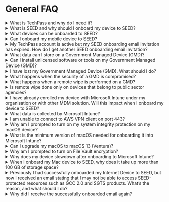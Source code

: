 # General FAQ

<details><summary>What is TechPass and why do I need it?</summary>

  TechPass is an Identity & Access Management (IAM) and Single Sign-On (SSO) solution. It provides a seamless login experience while accessing tools across Singapore Government Technology Stack (SGTS) and allows to easily manage access control for the users from a centralised location. It is a prerequisite for onboarding your device(internet) to SEED. For more information, refer to [TechPass Documentation][techpass-documentation].

</details>

<details><summary>What is SEED and why should I onboard my device to SEED?</summary>

Security Suite for Engineering Endpoint Devices (SEED) is a Mobile Device Management (MDM) solution. SEED ensures data security to protect the digital information of your organisation from unauthorised access, malicious users, and corruption. When you onboard an Internet Device to SEED, it becomes a GMD. It allows you to remotely manage access to highly sensitive data, provide user authentication, and can wipe off data from the device remotely if it is lost or compromised.

</details>

<details><summary>What devices can be onboarded to SEED?</summary>

See the [SEED prerequisites](prerequisites-for-onboarding?id=supported-operating-systems-and-devices-for-seed).

</details>

<details><summary>Can I onboard my mobile device to SEED?</summary>

No. Phones and tablets(iOS and Android) as well as GoMax devices are currently not supported.

</details>

<details><summary>My TechPass account is active but my SEED onboarding email invitation has expired. How do I get another SEED onboarding email invitation?</summary>

Your SEED onboarding email invitation is valid for 30 days. If you have not onboarded to SEED following your TechPass onboarding within this 30 days, your invitation will no longer be valid.

If you use a non-SE GSIB device and if your TechPass account is active, to request for SEED:

1. Go to the [TechPass portal](http://portal.techpass.gov.sg) from your non-SE GSIB device.
2. Log in with TechPass.
3. Hover over your user name and click **My Account**.
4. In the **Profile** page, click **Request for SEED**.
5. You will receive the SEED onboarding invitation email within the next three business days.

Complete to onboard your internet (which is not a GSIB) device by following the instructions on [SEED documentation](https://docs.developer.tech.gov.sg/docs/security-suite-for-engineering-endpoint-devices/prerequisites-for-onboarding).  

If you do not use a non-SE GSIB device and if your TechPass account is active, [create a service request with TechPass](https://go.gov.sg/seed-techpass-support) to receive the SEED onboarding invitation email again.

</details>

<details><summary>What data can I store on a Government Managed Device (GMD)?</summary>

GMDs are to facilitate development work for developers to access GCC 2.0 and SGTS securely. Production and live data should **not be stored on GMDs**.

</details>

<details><summary>Can I install unlicensed software or tools on my Government Managed Device (GMD)?</summary>

Installing unlicensed software on your GMD is strictly prohibited. GMDs are government-managed, and this policy ensures security and compliance. Unauthorised software compromises security and violates regulations. 

If you need a particular software for your development work, please follow your organisation's processes to obtain the legitimate version. Refer to [Terms of Use](https://docs.developer.tech.gov.sg/docs/security-suite-for-engineering-endpoint-devices/additional-resources/terms-of-use.pdf) for details.

</details>

<details><summary>I have lost my Government Managed Device (GMD). What should I do?</summary>

1. Inform the manager-in-charge and operations manager and get an approval to delete the data from the lost device.
2. Raise a [service request][service-request] to notify the SEED team about the lost device.
3. In this service request, indicate if the device had any sensitive data to prioritise the remote wipe.

> **Note**: To wipe the device, the device needs to be powered on and be connected to the internet so it can receive the communication for it to be wiped.

4. Attach the approvals from your managers so that the SEED Administrator can take the required actions accordingly to prevent any data breach.

</details>
<details><summary>What happens when the security of a GMD is compromised?</summary>

Once the SEED team detects that a security of the device is compromised, it will contact the device owner to disconnect the affected device from the network. SEED proceeds to do a remote wipe, after getting the required consent and approval from the device owner and the manager-in-charge, respectively.

> **Note**: To wipe the device, the device needs to be powered on and be connected to the internet so it can receive the communication for it to be wiped.

</details>

<details><summary>What happens when a remote wipe is performed on a GMD?</summary>

Remote wipe in SEED is the feature where SEED administrator can remotely delete and destroy data on a device or system. Remote wipe is performed only if the device is stolen, lost or its security is compromised.

When remote wipe is performed on a device, all the data on it will be erased. For more information, refer to the [Terms and Policies][terms-and-policies].

> **Note**: To wipe the device, the device needs to be powered on and be connected to the internet so it can receive the communication for it to be wiped.

</details>
<details><summary>Is remote wipe done only on devices that belong to public sector agencies?</summary>

No, remote wipe will be done on any GMD which is lost or whose security is compromised to prevent data breach. However, remote wipe is performed only if the device is stolen, lost or its security is compromised. For more information, refer to the [Terms and Policies][terms-and-policies].

> **Note**: To wipe the device, the device needs to be powered on and be connected to the internet so it can receive the communication for it to be wiped.

</details>
<details><summary>I have already enrolled my device with Microsoft Intune under my organisation or with other MDM solution. Will this impact when I onboard my device to SEED?</summary>

Yes, this impacts your SEED onboarding. Before onboarding to SEED, remove your existing Microsoft Intune enrolment under your organisation's tenancy or other MDM solution on your device.

</details>
<details><summary>What data is collected by Microsoft Intune?</summary>

To know about the data collected by Microsoft Intune, refer to [Data collection in Intune](https://docs.microsoft.com/en-us/mem/intune/protect/privacy-data-collect).

</details>

<details>
<summary>I am unable to connect to AWS VPN client on port 443? </summary>

This is a known issue with Microsoft Defender version 101.54.16. To resolve this, install Microsoft Defender version 101.56.35 or later.

</details>

<details><summary>Why am I prompted to turn on my system integrity protection on my macOS device?</summary>

  This is a policy requirement of the SEED team. System Integrity Protection is a security technology in OS X El Capitan and later that's designed to help prevent potentially malicious software from modifying protected files and folders on your macOS. System Integrity Protection restricts the root user account and limits the actions that the root user can perform on protected parts of the macOS.

</details>

<details>
   <summary>What is the minimum version of macOS needed for onboarding it into Microsoft Intune?</summary>

 Big Sur 11 is the minimum version needed for a successful onboarding. If your macOS is an earlier version, ensure to [upgrade it to a later macOS version](https://support.apple.com/downloads/macos).

 <!--
 > **Note**:
 > When you upgrade the OS of your Mac device, the OpenSSH settings found in `/etc/ssh/sshd_config` file may be reset. Hence, before proceeding to upgrade the OS of your Mac device, back up the `sshd_config` file so that you can easily restore if it gets reset during the OS upgrade.
 -->

</details>

<details>
  <summary>Can I upgrade my macOS to macOS 13 (Ventura)?</summary>

  You can now upgrade your Mac device to macOS 13(Ventura) and onboard it to SEED.


</details>

<details>
  <summary>Why am I prompted to turn on File Vault encryption?</summary>

  File Vault encryption is needed to ensure device security and compliance.
</details>

<details><summary>Why does my device slowdown after onboarding to Microsoft Intune?</summary>

SEED is designed to use **Microsoft Defender for Endpoint** to ensure device is free from malware, prevent and respond to advanced threats. If there is any other antivirus or anti-malware running simultaneously, it could compromise the performance of the operating system. To resolve this, disable or uninstall antivirus other than **Microsoft Defender for Endpoint**.

</details>

<details><summary>When I onboard my Mac device to SEED, why does it take up more than 100 GB of storage space?</summary>

The current `audit_control` configuration set by SEED could be the reason causing the audit logs to be written excessively to the `/private/var/audit` folder.

The latest configuration change for audit logs retention is 60 days and  5 GB.

If your `/private/var/audit` folder size is more than 5 GB, run the following commands to sync with the new audit log retention policy.

```
audit -s
audit -e
```

</details>

<details><summary>Previously I had successfully onboarded my Internet Device to SEED, but now I received an email stating that I may not be able to access SEED-protected resources such as GCC 2.0 and SGTS products. What’s the reason, and what should I do?</summary>

Most likely, this indicates that we detected some issues with your device configuration for SEED. For example, your Microsoft Defender could be unhealthy. As it could pose a security risk, we revoked your access to SEED-protected resources.

If the issue could be resolved automatically, your access to SEED-protected resources will be restored and you will be notified via an email.

If this issue can't be automatically resolved, you will receive an email stating that you can't access SEED-protected resources. This email allows you to do one of the following based on your needs:

- [Offboard your device](https://docs.developer.tech.gov.sg/docs/security-suite-for-engineering-endpoint-devices/offboard-device/offboard-device-from-seed) if you no longer need to access SEED-protected resources.

- Submit an [incident request][service-request] to restore access to SEED-protected resources. Specify that your SEED access has been revoked due to device misconfiguration. This would allow us to process the ticket accordingly.


</details>

<details><summary>Why did I receive the successfully onboarded email again?</summary>

If you've received this email again, some or all the services that make your device SEED-compliant may have had configuration issues, causing you to temporarily lose access to SEED-protected resources .

When the configurations of the impacted services return to a healthy state, you will receive the successfully onboarded email indicating that you can access the SEED-protected resources again.

</details>


[techpass-documentation]: https://docs.developer.tech.gov.sg/docs/techpass-user-guide/#/
[terms-and-policies]: https://docs.developer.tech.gov.sg/docs/security-suite-for-engineering-endpoint-devices/#/additional-resources/terms-and-policies
[service-request]: https://go.gov.sg/seed-techpass-support
